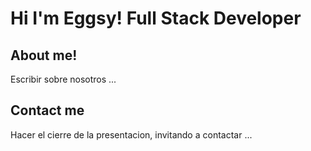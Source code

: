 # Hi I'm Eggsy! Full Stack Developer

## About me!

Escribir sobre nosotros ...

## Contact me

Hacer el cierre de la presentacion, invitando a contactar ... 